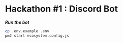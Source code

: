 # Hackathon #1 : Discord Bot

***Run the bot***

```bash
cp .env.example .env
pm2 start ecosystem.config.js
```

